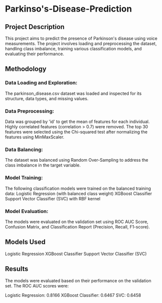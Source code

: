 # Parkinso's-Disease-Prediction
## Project Description
This project aims to predict the presence of Parkinson's disease using voice measurements. The project involves loading and preprocessing the dataset, handling class imbalance, training various classification models, and evaluating their performance.

## Methodology
### Data Loading and Exploration: 
The parkinson_disease.csv dataset was loaded and inspected for its structure, data types, and missing values.
### Data Preprocessing:
Data was grouped by 'id' to get the mean of features for each individual.
Highly correlated features (correlation > 0.7) were removed.
The top 30 features were selected using the Chi-squared test after normalizing the features using MinMaxScaler.
### Data Balancing: 
The dataset was balanced using Random Over-Sampling to address the class imbalance in the target variable.
### Model Training: 
The following classification models were trained on the balanced training data:
Logistic Regression (with balanced class weight)
XGBoost Classifier
Support Vector Classifier (SVC) with RBF kernel
### Model Evaluation: 
The models were evaluated on the validation set using ROC AUC Score, Confusion Matrix, and Classification Report (Precision, Recall, F1-score).
## Models Used
Logistic Regression
XGBoost Classifier
Support Vector Classifier (SVC)
## Results
The models were evaluated based on their performance on the validation set. The ROC AUC scores were:

Logistic Regression: 0.8166
XGBoost Classifier: 0.6467
SVC: 0.6458
